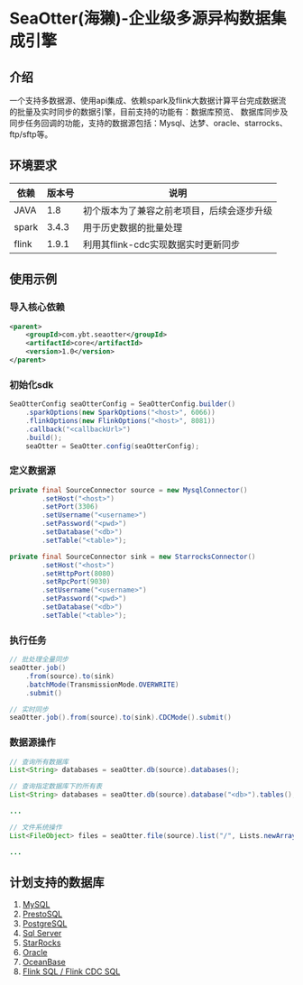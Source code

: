 # SeaOtter(海獭)-企业级多源异构数据集成引擎

## 介绍
一个支持多数据源、使用api集成、依赖spark及flink大数据计算平台完成数据流的批量及实时同步的数据引擎，目前支持的功能有：数据库预览、
数据库同步及同步任务回调的功能，支持的数据源包括：Mysql、达梦、oracle、starrocks、ftp/sftp等。

## 环境要求
| 依赖    | 版本号   | 说明                     |
|-------|-------|------------------------|
| JAVA  | 1.8   | 初个版本为了兼容之前老项目，后续会逐步升级  |
| spark | 3.4.3 | 用于历史数据的批量处理            |
| flink | 1.9.1 | 利用其flink-cdc实现数据实时更新同步 |

## 使用示例

### 导入核心依赖
``` xml
<parent>
    <groupId>com.ybt.seaotter</groupId>
    <artifactId>core</artifactId>
    <version>1.0</version>
</parent>
```

### 初始化sdk
```java
SeaOtterConfig seaOtterConfig = SeaOtterConfig.builder()
    .sparkOptions(new SparkOptions("<host>", 6066))
    .flinkOptions(new FlinkOptions("<host>", 8081))
    .callback("<callbackUrl>")
    .build();
    seaOtter = SeaOtter.config(seaOtterConfig);
```

### 定义数据源
```java
private final SourceConnector source = new MysqlConnector()
        .setHost("<host>")
        .setPort(3306)
        .setUsername("<username>")
        .setPassword("<pwd>")
        .setDatabase("<db>")
        .setTable("<table>");

private final SourceConnector sink = new StarrocksConnector()
        .setHost("<host>")
        .setHttpPort(8080)
        .setRpcPort(9030)
        .setUsername("<username>")
        .setPassword("<pwd>")
        .setDatabase("<db>")
        .setTable("<table>");
```

### 执行任务
```java
// 批处理全量同步
seaOtter.job()
    .from(source).to(sink)
    .batchMode(TransmissionMode.OVERWRITE)
    .submit()

// 实时同步
seaOtter.job().from(source).to(sink).CDCMode().submit()
```

### 数据源操作
```java
// 查询所有数据库
List<String> databases = seaOtter.db(source).databases();

// 查询指定数据库下的所有表
List<String> databases = seaOtter.db(source).database("<db>").tables();

...

// 文件系统操作
List<FileObject> files = seaOtter.file(source).list("/", Lists.newArrayList("txt, csv"));

...
```

## 计划支持的数据库
1. [MySQL](https://github.com/antlr/grammars-v4/tree/master/sql/mysql)
2. [PrestoSQL](https://github.com/prestosql/presto/tree/master/presto-parser/src/main/antlr4/io/prestosql/sql/parser)
3. [PostgreSQL](https://github.com/pgcodekeeper/pgcodekeeper/tree/master/apgdiff/antlr-src)
5. [Sql Server](https://github.com/antlr/grammars-v4/tree/master/sql/tsql)
6. [StarRocks](https://github.com/StarRocks/starrocks/tree/main/fe/fe-core/src/main/java/com/starrocks/sql/parser)
7. [Oracle](https://github.com/antlr/grammars-v4/tree/master/sql/plsql)
8. [OceanBase](https://github.com/oceanbase/odc/tree/main/libs/ob-sql-parser)
9. [Flink SQL / Flink CDC SQL](https://github.com/DTStack/dt-sql-parser/tree/main/src/grammar/flinksql)


